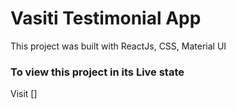 # Vasiti Testimonial App

This project was built with ReactJs, CSS, Material UI

### To view this project in its Live state

Visit []
